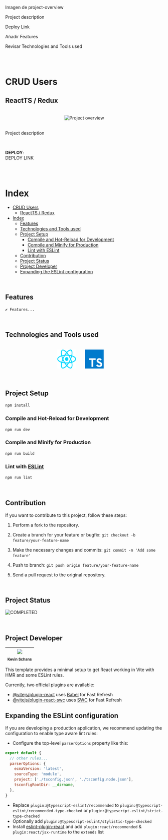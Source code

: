Imagen de project-overview

Project description

Deploy Link

Añadir Features

Revisar Technologies and Tools used

<br>
<br>

# CRUD Users

## ReactTS / Redux

<br>

<div align="center">
  <img
    src="public/readme/project-overview.png"
    alt="Project overview"
    width="850"
  >
</div>

<br>

<div>

Project description

</div>

<br>

**DEPLOY**: <br> DEPLOY LINK

<br>
<br>

# Index

- [CRUD Users](#crud-users)
  - [ReactTS / Redux](#reactts--redux)
- [Index](#index)
  - [Features](#features)
  - [Technologies and Tools used](#technologies-and-tools-used)
  - [Project Setup](#project-setup)
    - [Compile and Hot-Reload for Development](#compile-and-hot-reload-for-development)
    - [Compile and Minify for Production](#compile-and-minify-for-production)
    - [Lint with ESLint](#lint-with-eslint)
  - [Contribution](#contribution)
  - [Project Status](#project-status)
  - [Project Developer](#project-developer)
  - [Expanding the ESLint configuration](#expanding-the-eslint-configuration)

<br>

## Features

<div>

    ✔️ Features...

</div>

<br>

## Technologies and Tools used

<div align="center">
  <br>
    <a href="https://reactjs.org/" target="_blank" rel="noreferrer"> <img src="./public/readme/react.svg" alt="React" width="60" height="60" style="margin-right: 24px"/></a>
    <a href="https://www.typescriptlang.org/" target="_blank" rel="noreferrer"> <img src="./public/readme/typescript.svg" alt="typescript" width="60" height="60" style="margin-right: 24px" /></a>
  <br>
  <br>
</div>

<br>

## Project Setup

```sh
npm install
```

### Compile and Hot-Reload for Development

```sh
npm run dev
```

### Compile and Minify for Production

```sh
npm run build
```

### Lint with [ESLint](https://eslint.org/)

```sh
npm run lint
```

<br>

## Contribution

If you want to contribute to this project, follow these steps:

1. Perform a fork to the repository.

2. Create a branch for your feature or bugfix: `git checkout -b feature/your-feature-name`

3. Make the necessary changes and commits: `git commit -m 'Add some feature'`

4. Push to branch: `git push origin feature/your-feature-name`

5. Send a pull request to the original repository.

<br>

## Project Status

![COMPLETED](https://img.shields.io/badge/COMPLETED-green.svg)

<br>

## Project Developer

| [<img src="https://avatars.githubusercontent.com/u/122877560?v=4" width=115><br><sub>Kevin Schans</sub>](https://github.com/KevinVanDerSchans) |
| :--------------------------------------------------------------------------------------------------------------------------------------------: |

This template provides a minimal setup to get React working in Vite with HMR and some ESLint rules.

Currently, two official plugins are available:

- [@vitejs/plugin-react](https://github.com/vitejs/vite-plugin-react/blob/main/packages/plugin-react/README.md) uses
  [Babel](https://babeljs.io/) for Fast Refresh
- [@vitejs/plugin-react-swc](https://github.com/vitejs/vite-plugin-react-swc) uses [SWC](https://swc.rs/) for Fast
  Refresh

## Expanding the ESLint configuration

If you are developing a production application, we recommend updating the configuration to enable type aware lint rules:

- Configure the top-level `parserOptions` property like this:

```js
export default {
  // other rules...
  parserOptions: {
    ecmaVersion: 'latest',
    sourceType: 'module',
    project: ['./tsconfig.json', './tsconfig.node.json'],
    tsconfigRootDir: __dirname,
  },
}
```

- Replace `plugin:@typescript-eslint/recommended` to `plugin:@typescript-eslint/recommended-type-checked` or
  `plugin:@typescript-eslint/strict-type-checked`
- Optionally add `plugin:@typescript-eslint/stylistic-type-checked`
- Install [eslint-plugin-react](https://github.com/jsx-eslint/eslint-plugin-react) and add `plugin:react/recommended` &
  `plugin:react/jsx-runtime` to the `extends` list
